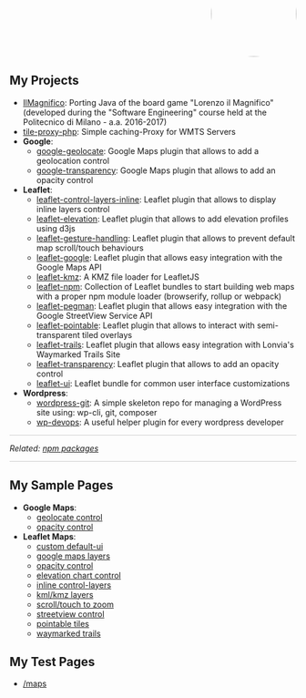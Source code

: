<p align="right" style="margin-top: -70px; text-align: right;">
  <a href="https://github.com/Raruto">
    <img style="border-radius:50%;" src="https://avatars.githubusercontent.com/u/9614886?s=400" height="150" />
  </a>
</p>
<p align="center" style="display:none;">
  <a href="https://raruto.github.io/">View at raruto.github.io</a>
 </p>

## My Projects
- [IlMagnifico](https://raruto.github.io/IlMagnifico): Porting Java of the board game "Lorenzo il Magnifico" (developed during the "Software Engineering" course held at the Politecnico di Milano - a.a. 2016-2017)
- [tile-proxy-php](https://raruto.github.io/tile-proxy-php): Simple caching-Proxy for WMTS Servers
- **Google**:
  - [google-geolocate](https://raruto.github.io/google-geolocate): Google Maps plugin that allows to add a geolocation control
  - [google-transparency](https://raruto.github.io/google-transparency): Google Maps plugin that allows to add an opacity control
- **Leaflet**:
  - [leaflet-control-layers-inline](https://raruto.github.io/leaflet-control-layers-inline): Leaflet plugin that allows to display inline layers control
  - [leaflet-elevation](https://raruto.github.io/leaflet-elevation): Leaflet plugin that allows to add elevation profiles using d3js
  - [leaflet-gesture-handling](https://raruto.github.io/leaflet-gesture-handling): Leaflet plugin that allows to prevent default map scroll/touch behaviours
  - [leaflet-google](https://raruto.github.io/leaflet-google): Leaflet plugin that allows easy integration with the Google Maps API
  - [leaflet-kmz](https://raruto.github.io/leaflet-kmz): A KMZ file loader for LeafletJS
  - [leaflet-npm](https://raruto.github.io/leaflet-npm): Collection of Leaflet bundles to start building web maps with a proper npm module loader (browserify, rollup or webpack)
  - [leaflet-pegman](https://raruto.github.io/leaflet-pegman): Leaflet plugin that allows easy integration with the Google StreetView Service API
  - [leaflet-pointable](https://raruto.github.io/leaflet-pointable): Leaflet plugin that allows to interact with semi-transparent tiled overlays
  - [leaflet-trails](https://raruto.github.io/leaflet-trails): Leaflet plugin that allows easy integration with Lonvia's Waymarked Trails Site
  - [leaflet-transparency](https://raruto.github.io/leaflet-transparency): Leaflet plugin that allows to add an opacity control
  - [leaflet-ui](https://raruto.github.io/leaflet-ui): Leaflet bundle for common user interface customizations
- **Wordpress**:
  - [wordpress-git](https://raruto.github.io/wordpress-git): A simple skeleton repo for managing a WordPress site using: wp-cli, git, composer
  - [wp-devops](https://raruto.github.io/wp-devops): A useful helper plugin for every wordpress developer

<hr style="background: #ccc;">
<p><em>Related: <a href="https://www.npmjs.com/~raruto">npm packages</a></em></p>
<hr style="background: #ccc;">

## My Sample Pages
- **Google Maps**:
  - [geolocate control](/examples/google-geolocate/google-geolocate.html)
  - [opacity control](/examples/google-transparency/google-transparency.html)
- **Leaflet Maps**:
  - [custom default-ui](/examples/leaflet-ui/leaflet-ui.html)
  - [google maps layers](/examples/leaflet-google/leaflet-google.html)
  - [opacity control](/examples/leaflet-transparency/leaflet-transparency.html)
  - [elevation chart control](/examples/leaflet-elevation/leaflet-elevation_hoverable-tracks.html)
  - [inline control-layers](/examples/leaflet-control-layers-inline/leaflet-control-layers-inline.html)
  - [kml/kmz layers](/examples/leaflet-kmz/leaflet-kmz.html)
  - [scroll/touch to zoom](/examples/leaflet-gesture-handling/leaflet-gesture-handling.html)
  - [streetview control](/examples/leaflet-pegman/leaflet-pegman-lazyLoading.html)
  - [pointable tiles](/examples/leaflet-pointable/leaflet-pointable.html)
  - [waymarked trails](/examples/leaflet-trails/leaflet-trails.html)

## My Test Pages
- [/maps](/maps)
